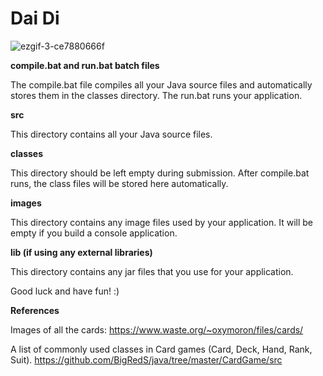 # Dai Di

![ezgif-3-ce7880666f](https://github.com/kth333/dai-di/assets/143651427/2bb25165-a6eb-4f26-8ed1-adbd92322bed)

**compile.bat and run.bat batch files**

The compile.bat file compiles all your Java source files and automatically stores them in the classes directory. The run.bat runs your application.

**src**

This directory contains all your Java source files.

**classes**

This directory should be left empty during submission. After compile.bat runs, the class files will be stored here automatically.

**images**

This directory contains any image files used by your application. It will be empty if you build a console application.

**lib (if using any external libraries)**

This directory contains any jar files that you use for your application.

Good luck and have fun! :)

**References**

Images of all the cards: https://www.waste.org/~oxymoron/files/cards/

A list of commonly used classes in Card games (Card, Deck, Hand, Rank, Suit). https://github.com/BigRedS/java/tree/master/CardGame/src

